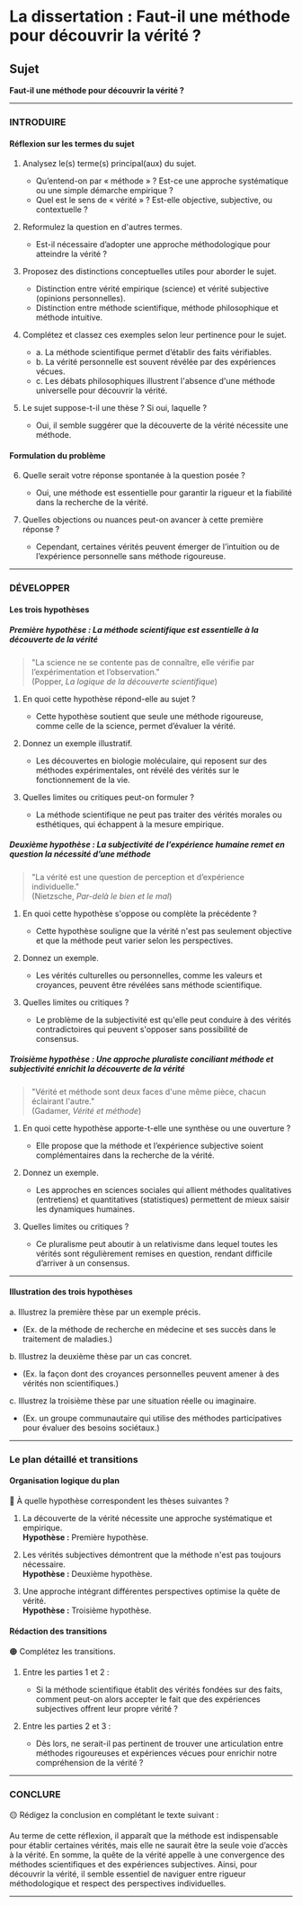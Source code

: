 # La dissertation : Faut-il une méthode pour découvrir la vérité ?

## Sujet
**Faut-il une méthode pour découvrir la vérité ?**

---

### INTRODUIRE

#### Réflexion sur les termes du sujet

1. Analysez le(s) terme(s) principal(aux) du sujet.
   - Qu’entend-on par « méthode » ? Est-ce une approche systématique ou une simple démarche empirique ?
   - Quel est le sens de « vérité » ? Est-elle objective, subjective, ou contextuelle ?
   
2. Reformulez la question en d'autres termes.
   - Est-il nécessaire d’adopter une approche méthodologique pour atteindre la vérité ?
   
3. Proposez des distinctions conceptuelles utiles pour aborder le sujet.
   - Distinction entre vérité empirique (science) et vérité subjective (opinions personnelles).
   - Distinction entre méthode scientifique, méthode philosophique et méthode intuitive.

4. Complétez et classez ces exemples selon leur pertinence pour le sujet.
   - a. La méthode scientifique permet d’établir des faits vérifiables.  
   - b. La vérité personnelle est souvent révélée par des expériences vécues.  
   - c. Les débats philosophiques illustrent l'absence d'une méthode universelle pour découvrir la vérité.  
   
5. Le sujet suppose-t-il une thèse ? Si oui, laquelle ?
   - Oui, il semble suggérer que la découverte de la vérité nécessite une méthode.

#### Formulation du problème

6. Quelle serait votre réponse spontanée à la question posée ?
   - Oui, une méthode est essentielle pour garantir la rigueur et la fiabilité dans la recherche de la vérité.

7. Quelles objections ou nuances peut-on avancer à cette première réponse ?
   - Cependant, certaines vérités peuvent émerger de l’intuition ou de l’expérience personnelle sans méthode rigoureuse.

---

### DÉVELOPPER

#### Les trois hypothèses

##### Première hypothèse : La méthode scientifique est essentielle à la découverte de la vérité

> "La science ne se contente pas de connaître, elle vérifie par l’expérimentation et l’observation."  
> (Popper, *La logique de la découverte scientifique*)

1. En quoi cette hypothèse répond-elle au sujet ?
   - Cette hypothèse soutient que seule une méthode rigoureuse, comme celle de la science, permet d’évaluer la vérité.

2. Donnez un exemple illustratif.
   - Les découvertes en biologie moléculaire, qui reposent sur des méthodes expérimentales, ont révélé des vérités sur le fonctionnement de la vie.

3. Quelles limites ou critiques peut-on formuler ?
   - La méthode scientifique ne peut pas traiter des vérités morales ou esthétiques, qui échappent à la mesure empirique.

##### Deuxième hypothèse : La subjectivité de l’expérience humaine remet en question la nécessité d’une méthode

> "La vérité est une question de perception et d’expérience individuelle."  
> (Nietzsche, *Par-delà le bien et le mal*)

1. En quoi cette hypothèse s'oppose ou complète la précédente ?
   - Cette hypothèse souligne que la vérité n'est pas seulement objective et que la méthode peut varier selon les perspectives.

2. Donnez un exemple.
   - Les vérités culturelles ou personnelles, comme les valeurs et croyances, peuvent être révélées sans méthode scientifique.

3. Quelles limites ou critiques ?
   - Le problème de la subjectivité est qu'elle peut conduire à des vérités contradictoires qui peuvent s'opposer sans possibilité de consensus.

##### Troisième hypothèse : Une approche pluraliste conciliant méthode et subjectivité enrichit la découverte de la vérité

> "Vérité et méthode sont deux faces d'une même pièce, chacun éclairant l'autre."  
> (Gadamer, *Vérité et méthode*)

1. En quoi cette hypothèse apporte-t-elle une synthèse ou une ouverture ?
   - Elle propose que la méthode et l’expérience subjective soient complémentaires dans la recherche de la vérité.

2. Donnez un exemple.
   - Les approches en sciences sociales qui allient méthodes qualitatives (entretiens) et quantitatives (statistiques) permettent de mieux saisir les dynamiques humaines.

3. Quelles limites ou critiques ?
   - Ce pluralisme peut aboutir à un relativisme dans lequel toutes les vérités sont régulièrement remises en question, rendant difficile d’arriver à un consensus.

---

#### Illustration des trois hypothèses

a. Illustrez la première thèse par un exemple précis.
   - (Ex. de la méthode de recherche en médecine et ses succès dans le traitement de maladies.)

b. Illustrez la deuxième thèse par un cas concret.
   - (Ex. la façon dont des croyances personnelles peuvent amener à des vérités non scientifiques.)

c. Illustrez la troisième thèse par une situation réelle ou imaginaire.
   - (Ex. un groupe communautaire qui utilise des méthodes participatives pour évaluer des besoins sociétaux.)

---

### Le plan détaillé et transitions

#### Organisation logique du plan

🔴 À quelle hypothèse correspondent les thèses suivantes ?

1. La découverte de la vérité nécessite une approche systématique et empirique.  
   **Hypothèse :** Première hypothèse.
   
2. Les vérités subjectives démontrent que la méthode n'est pas toujours nécessaire.  
   **Hypothèse :** Deuxième hypothèse.
   
3. Une approche intégrant différentes perspectives optimise la quête de vérité.  
   **Hypothèse :** Troisième hypothèse.

#### Rédaction des transitions

🟠 Complétez les transitions.

1. Entre les parties 1 et 2 :  
   - Si la méthode scientifique établit des vérités fondées sur des faits, comment peut-on alors accepter le fait que des expériences subjectives offrent leur propre vérité ?
   
2. Entre les parties 2 et 3 :  
   - Dès lors, ne serait-il pas pertinent de trouver une articulation entre méthodes rigoureuses et expériences vécues pour enrichir notre compréhension de la vérité ?

---

### CONCLURE

🟡 Rédigez la conclusion en complétant le texte suivant :

Au terme de cette réflexion, il apparaît que la méthode est indispensable pour établir certaines vérités, mais elle ne saurait être la seule voie d’accès à la vérité. En somme, la quête de la vérité appelle à une convergence des méthodes scientifiques et des expériences subjectives. Ainsi, pour découvrir la vérité, il semble essentiel de naviguer entre rigueur méthodologique et respect des perspectives individuelles. 

---